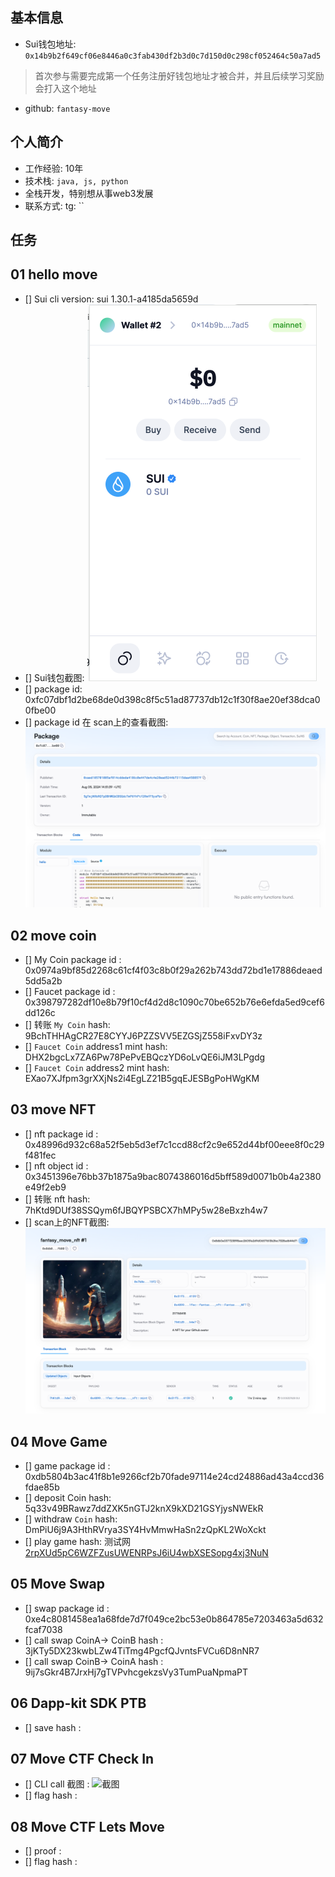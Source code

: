 ## 基本信息
- Sui钱包地址: `0x14b9b2f649cf06e8446a0c3fab430df2b3d0c7d150d0c298cf052464c50a7ad5`
> 首次参与需要完成第一个任务注册好钱包地址才被合并，并且后续学习奖励会打入这个地址
- github: `fantasy-move`

## 个人简介
- 工作经验: 10年
- 技术栈:  `java, js, python` 
- 全栈开发，特别想从事web3发展
- 联系方式: tg: ``

## 任务

##   01 hello move
- [] Sui cli version: sui 1.30.1-a4185da5659d
- [] Sui钱包截图: ![Sui钱包截图](images/task1/wallet.png)
- [] package id: 0xfc07dbf1d2be68de0d398c8f5c51ad87737db12c1f30f8ae20ef38dca00fbe00
- [] package id 在 scan上的查看截图:![Scan截图](images/task1/package.png)

##   02 move coin
- [] My Coin package id : 0x0974a9bf85d2268c61cf4f03c8b0f29a262b743dd72bd1e17886deaed5dd5a2b
- [] Faucet package id : 0x398797282df10e8b79f10cf4d2d8c1090c70be652b76e6efda5ed9cef6dd126c
- [] 转账 `My Coin` hash: 9BchTHHAgCR27E8CYYJ6PZZSVV5EZGSjZ558iFxvDY3z
- [] `Faucet Coin` address1 mint hash: DHX2bgcLx7ZA6Pw78PePvEBQczYD6oLvQE6iJM3LPgdg
- [] `Faucet Coin` address2 mint hash: EXao7XJfpm3grXXjNs2i4EgLZ21B5gqEJESBgPoHWgKM

##   03 move NFT
- [] nft package id : 0x48996d932c68a52f5eb5d3ef7c1ccd88cf2c9e652d44bf00eee8f0c29f481fec
- [] nft object id : 0x3451396e76bb37b1875a9bac8074386016d5bff589d0071b0b4a2380e49f2eb9
- [] 转账 nft  hash: 7hKtd9DUf38SSQym6fJBQYPSBCX7hMPy5w28eBxzh4w7
- [] scan上的NFT截图: ![Scan截图](images/task3/nft.png)

##   04 Move Game
- [] game package id : 0xdb5804b3ac41f8b1e9266cf2b70fade97114e24cd24886ad43a4ccd36fdae85b
- [] deposit Coin hash: 5q33v49BRawz7ddZXK5nGTJ2knX9kXD21GSYjysNWEkR
- [] withdraw `Coin` hash: DmPiU6j9A3HthRVrya3SY4HvMmwHaSn2zQpKL2WoXckt
- [] play game hash: 测试网[2rpXUd5pC6WZFZusUWENRPsJ6iU4wbXSESopg4xj3NuN](https://testnet.suivision.xyz/txblock/2rpXUd5pC6WZFZusUWENRPsJ6iU4wbXSESopg4xj3NuN)

##   05 Move Swap
- [] swap package id : 0xe4c8081458ea1a68fde7d7f049ce2bc53e0b864785e7203463a5d632fcaf7038
- [] call swap CoinA-> CoinB  hash : 3jKTy5DX23kwbLZw4TiTmg4PgcfQJvntsFVCu6D8nNR7
- [] call swap CoinB-> CoinA  hash : 9ij7sGkr4B7JrxHj7gTVPvhcgekzsVy3TumPuaNpmaPT

##   06 Dapp-kit SDK PTB
- [] save hash : 

##   07 Move CTF Check In
- [] CLI call 截图 : ![截图](./images/你的图片地址)
- [] flag hash :

##   08 Move CTF Lets Move
- [] proof :
- [] flag hash :
